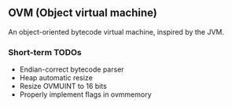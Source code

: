 ## OVM (Object virtual machine)
An object-oriented bytecode virtual machine, inspired by the JVM.

### Short-term TODOs

- Endian-correct bytecode parser
- Heap automatic resize
- Resize OVMUINT to 16 bits
- Properly implement flags in ovmmemory